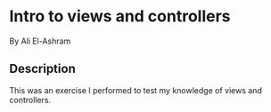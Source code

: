 # Intro to views and controllers

By Ali El-Ashram

## Description

This was an exercise I performed to test my knowledge of views and controllers.

